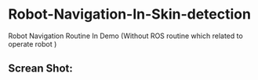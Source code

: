 # Robot-Navigation-In-Skin-detection
Robot Navigation Routine In Demo (Without ROS routine which related to operate robot )


## Screan Shot:
